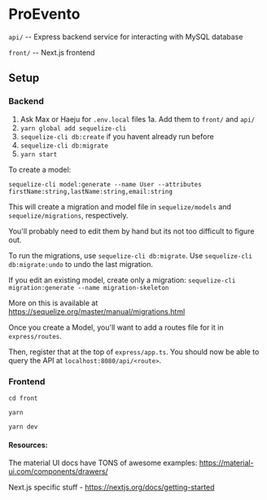 # ProEvento

`api/` -- Express backend service for interacting with MySQL database

`front/` -- Next.js frontend

## Setup

### Backend
1. Ask Max or Haeju for `.env.local` files
    1a. Add them to `front/` and `api/`
2. `yarn global add sequelize-cli`
3. `sequelize-cli db:create` if you havent already run before
4. `sequelize-cli db:migrate`
5. `yarn start`

To create a model:

`sequelize-cli model:generate --name User --attributes firstName:string,lastName:string,email:string`

This will create a migration and model file in `sequelize/models` and `sequelize/migrations`, respectively. 


You'll probably need to edit them by hand but its not too difficult to figure out.

To run the migrations, use `sequelize-cli db:migrate`. Use `sequelize-cli db:migrate:undo` to undo the last migration.

If you edit an existing model, create only a migration:
`sequelize-cli migration:generate --name migration-skeleton`

More on this is available at https://sequelize.org/master/manual/migrations.html

Once you create a Model, you'll want to add a routes file for it in `express/routes`.

Then, register that at the top of `express/app.ts`. You should now be able to query the API at `localhost:8080/api/<route>`.
### Frontend
`cd front`

`yarn`

`yarn dev`

#### Resources:

The material UI docs have TONS of awesome examples: https://material-ui.com/components/drawers/

Next.js specific stuff - https://nextjs.org/docs/getting-started
